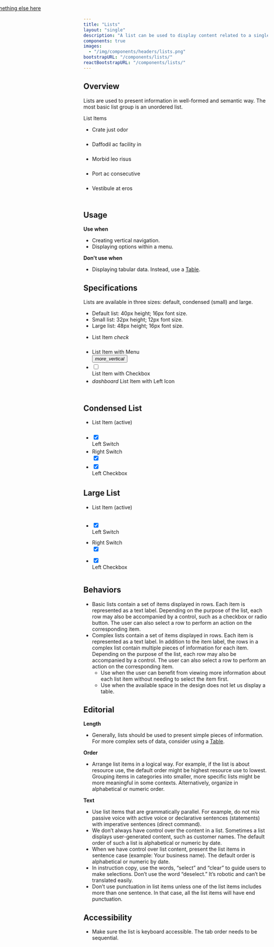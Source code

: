 ```yaml
---
title: "Lists"
layout: "single"
description: "A list can be used to display content related to a single subject."
components: true
images:
  - "/img/components/headers/lists.png"
bootstrapURL: "/components/lists/"
reactBootstrapURL: "/components/lists/"
---
```


<style>
.list-group .list-group-item {
  height: 40px;
  min-height: 40px;
}
.list-group-lg .list-group-item {
  height: 48px;
  min-height: 48px;
}
</style>

## Overview

Lists are used to present information in well-formed and semantic way. The most basic list group is an unordered list.

<div class="h6" id="list-items">List Items</div>
<ul class="list-group">
  <li class="list-group-item active">Crate just odor</li>
  <li class="list-group-item">Daffodil ac facility in</li>
  <li class="list-group-item">Morbid leo risus</li>
  <li class="list-group-item">Port ac consecutive</li>
  <li class="list-group-item">Vestibule at eros</li>
</ul>

## Usage

**Use when**

- Creating vertical navigation.
- Displaying options within a menu.

**Don't use when**

- Displaying tabular data. Instead, use a [Table](/components/tables/).

## Specifications

Lists are available in three sizes: default, condensed (small) and large.

- Default list: 40px height; 16px font size.
- Small list: 32px height; 12px font size.
- Large list: 48px height; 16px font size.

<div class="guide-example-block my-2 py-4 bg-light pr-5">
  <div class="guide-content-sample anatomy-display-container pr-3">
    <ul class="list-group">
      <li
        class="list-group-item list-item-right-control active anatomy-display-static"
      >
        <span>List Item</span>
        <i class="icon modus-icons">check</i>
      </li>
      <li class="list-group-item list-item-right-control">
        <span>List Item with Menu</span>
        <div class="dropdown modus-icon">
          <button
            class="btn btn-icon-only btn-text-dark rounded-circle"
            type="button"
            data-toggle="dropdown"
            aria-haspopup="true"
            aria-expanded="false"
          >
            <i class="modus-icons">more_vertical</i>
          </button>
          <div
            class="dropdown-menu dropdown-menu-right"
            x-placement="bottom-end"
            style="position: absolute; transform: translate3d(-171px, 33px, 0); top: 0; left: 0; will-change: transform;"
          >
            <a class="dropdown-item" href="#">Action</a>
            <a class="dropdown-item" href="#">Another action</a>
            <a class="dropdown-item" href="#">Something else here</a>
          </div>
        </div>
      </li>
      <li class="list-group-item list-item-left-control">
        <div class="custom-control custom-checkbox">
          <input
            type="checkbox"
            class="custom-control-input"
            id="listCheckbox"
            name="example1"
          />
          <label class="custom-control-label" for="listCheckbox"></label>
        </div>
        <span class="anatomy-display-static" data-anatomy-colors="false"
          >List Item with Checkbox</span
        >
      </li>
      <li class="list-group-item list-item-left-control">
        <i class="icon modus-icons">dashboard</i>
        <span>List Item with Left Icon</span>
      </li>
    </ul>
  </div>
</div>

## Condensed List

<ul class="list-group list-group-sm">
  <li class="list-group-item active">List Item (active)</li>
  <li class="list-group-item list-item-left-control">
    <div class="custom-control custom-switch custom-control-inline">
      <input type="checkbox" checked class="custom-control-input" id="listSwitch-sm">
      <label class="custom-control-label" for="listSwitch-sm"></label>
    </div>
    <span>Left Switch</span>
  </li>
  <li class="list-group-item list-item-right-control">
    <span>Right Switch</span>
    <div class="custom-control custom-switch custom-control-inline">
      <input type="checkbox" checked class="custom-control-input" id="listSwitch-sm2">
      <label class="custom-control-label" for="listSwitch-sm2"></label>
    </div>
  </li>
  <li class="list-group-item list-item-left-control">
    <div class="custom-control custom-checkbox">
      <input type="checkbox" checked class="custom-control-input" id="customCheck-sm3">
      <label class="custom-control-label" for="customCheck-sm3"></label>
    </div>
    <span>Left Checkbox</span>
  </li>
</ul>

## Large List

<ul class="list-group list-group-lg">
  <li class="list-group-item active">List Item (active)</li>
  <li class="list-group-item list-item-left-control">
    <div class="custom-control custom-switch custom-control-inline">
      <input type="checkbox" checked class="custom-control-input" id="listSwitch-lg">
      <label class="custom-control-label" for="listSwitch-lg"></label>
    </div>
    <span>Left Switch</span>
  </li>
  <li class="list-group-item list-item-right-control">
    <span>Right Switch</span>
    <div class="custom-control custom-switch custom-control-inline">
      <input type="checkbox" checked class="custom-control-input" id="listSwitch-lg2">
      <label class="custom-control-label" for="listSwitch-lg2"></label>
    </div>
  </li>
  <li class="list-group-item list-item-left-control">
    <div class="custom-control custom-checkbox">
      <input type="checkbox" checked class="custom-control-input" id="customCheck-lg3">
      <label class="custom-control-label" for="customCheck-lg3"></label>
    </div>
    <span>Left Checkbox</span>
  </li>
</ul>

## Behaviors

- Basic lists contain a set of items displayed in rows. Each item is represented as a text label. Depending on the purpose of the list, each row may also be accompanied by a control, such as a checkbox or radio button. The user can also select a row to perform an action on the corresponding item.
- Complex lists contain a set of items displayed in rows. Each item is represented as a text label. In addition to the item label, the rows in a complex list contain multiple pieces of information for each item. Depending on the purpose of the list, each row may also be accompanied by a control. The user can also select a row to perform an action on the corresponding item.
  - Use when the user can benefit from viewing more information about each list item without needing to select the item first.
  - Use when the available space in the design does not let us display a table.

## Editorial

**Length**

- Generally, lists should be used to present simple pieces of information. For more complex sets of data, consider using a [Table](/components/tables/).

**Order**

- Arrange list items in a logical way. For example, if the list is about resource use, the default order might be highest resource use to lowest. Grouping items in categories into smaller, more specific lists might be more meaningful in some contexts. Alternatively, organize in alphabetical or numeric order.

**Text**

- Use list items that are grammatically parallel. For example, do not mix passive voice with active voice or declarative sentences (statements) with imperative sentences (direct command).
- We don’t always have control over the content in a list. Sometimes a list displays user-generated content, such as customer names. The default order of such a list is alphabetical or numeric by date.
- When we have control over list content, present the list items in sentence case (example: Your business name). The default order is alphabetical or numeric by date.
- In instruction copy, use the words, “select” and “clear” to guide users to make selections. Don’t use the word “deselect.” It’s robotic and can’t be translated easily.
- Don’t use punctuation in list items unless one of the list items includes more than one sentence. In that case, all the list items will have end punctuation.

## Accessibility

- Make sure the list is keyboard accessible. The tab order needs to be sequential.
